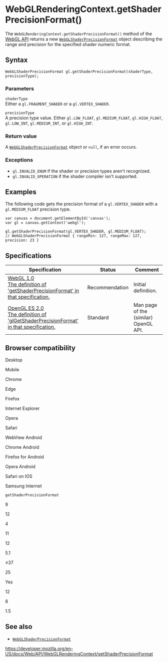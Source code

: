 WebGLRenderingContext.getShaderPrecisionFormat()
================================================

The `WebGLRenderingContext.getShaderPrecisionFormat()` method of the [WebGL API](../webgl_api) returns a new [`WebGLShaderPrecisionFormat`](../webglshaderprecisionformat) object describing the range and precision for the specified shader numeric format.

Syntax
------

    WebGLShaderPrecisionFormat gl.getShaderPrecisionFormat(shaderType, precisionType);

### Parameters

`shaderType`  
Either a `gl.FRAGMENT_SHADER` or a `gl.VERTEX_SHADER`.

`precisionType`  
A precision type value. Either `gl.LOW_FLOAT`, `gl.MEDIUM_FLOAT`, `gl.HIGH_FLOAT`, `gl.LOW_INT`, `gl.MEDIUM_INT`, or `gl.HIGH_INT`.

### Return value

A [`WebGLShaderPrecisionFormat`](../webglshaderprecisionformat) object or `null`, if an error occurs.

### Exceptions

-   `gl.INVALID_ENUM` if the shader or precision types aren't recognized.
-   `gl.INVALID_OPERATION` if the shader compiler isn't supported.

Examples
--------

The following code gets the precision format of a `gl.VERTEX_SHADER` with a `gl.MEDIUM_FLOAT` precision type.

    var canvas = document.getElementById('canvas');
    var gl = canvas.getContext('webgl');

    gl.getShaderPrecisionFormat(gl.VERTEX_SHADER, gl.MEDIUM_FLOAT);
    // WebGLShaderPrecisionFormat { rangeMin: 127, rangeMax: 127, precision: 23 }

Specifications
--------------

<table><thead><tr class="header"><th>Specification</th><th>Status</th><th>Comment</th></tr></thead><tbody><tr class="odd"><td><a href="https://www.khronos.org/registry/webgl/specs/latest/1.0/#5.14.9">WebGL 1.0<br />
<span class="small">The definition of 'getShaderPrecisionFormat' in that specification.</span></a></td><td><span class="spec-rec">Recommendation</span></td><td>Initial definition.</td></tr><tr class="even"><td><a href="https://www.khronos.org/opengles/sdk/docs/man/xhtml/glGetShaderPrecisionFormat.xml">OpenGL ES 2.0<br />
<span class="small">The definition of 'glGetShaderPrecisionFormat' in that specification.</span></a></td><td><span class="spec-standard">Standard</span></td><td>Man page of the (similar) OpenGL API.</td></tr></tbody></table>

Browser compatibility
---------------------

Desktop

Mobile

Chrome

Edge

Firefox

Internet Explorer

Opera

Safari

WebView Android

Chrome Android

Firefox for Android

Opera Android

Safari on IOS

Samsung Internet

`getShaderPrecisionFormat`

9

12

4

11

12

5.1

≤37

25

Yes

12

8

1.5

See also
--------

-   [`WebGLShaderPrecisionFormat`](../webglshaderprecisionformat)

<a href="https://developer.mozilla.org/en-US/docs/Web/API/WebGLRenderingContext/getShaderPrecisionFormat" class="_attribution-link">https://developer.mozilla.org/en-US/docs/Web/API/WebGLRenderingContext/getShaderPrecisionFormat</a>
